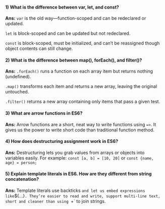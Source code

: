 #### 1) What is the difference between var, let, and const?

**Ans:**
`var` is the old way—function-scoped and can be redeclared or updated.

`let` is block-scoped and can be updated but not redeclared.

`const` is block-scoped, must be initialized, and can’t be reassigned though object contents can still change.

#### 2) What is the difference between map(), forEach(), and filter()?

**Ans:**
`.forEach()` runs a function on each array item but returns nothing (undefined).

`.map()` transforms each item and returns a new array, leaving the original untouched.

`.filter()` returns a new array containing only items that pass a given test.

#### 3) What are arrow functions in ES6?

**Ans:**
Arrow functions are a short, neat way to write functions using `=>`. It gives us the power to write short code than traditional function method.

#### 4) How does destructuring assignment work in ES6?

**Ans:**
Destructuring lets you grab values from arrays or objects into variables easily.
For example: `const [a, b] = [10, 20]` or `const {name, age} = person;`

#### 5) Explain template literals in ES6. How are they different from string concatenation?

**Ans:**
Template literals use backticks `and let us embed expressions like`${...}`.
They’re easier to read and write, support multi-line text, short and cleaner than using `+` to join strings.
